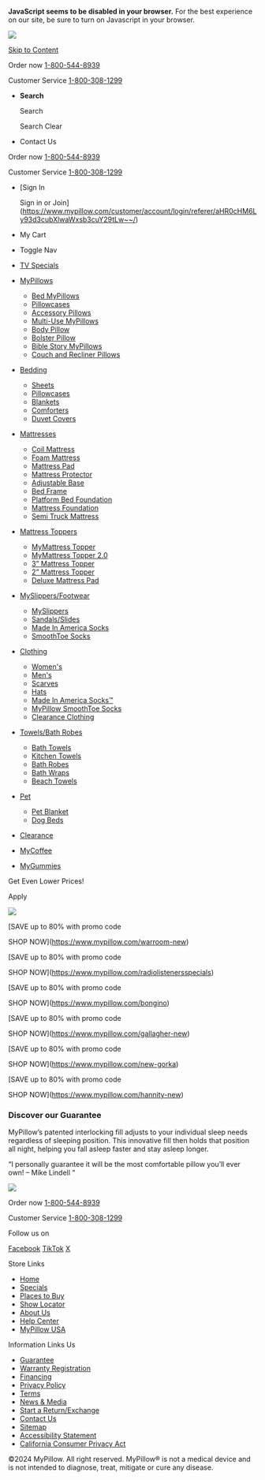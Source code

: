 **JavaScript seems to be disabled in your browser.** For the best experience on our site, be sure to turn on Javascript in your browser.

 [![](https://www.mypillow.com/media/logo/stores/1/websitelogo.png)](https://www.mypillow.com/)

[Skip to Content](#contentarea)

Order now [1-800-544-8939](tel:18005448939)

Customer Service [1-800-308-1299](tel:18003081299)

* **Search**
    
    Search
    
    Search Clear
    
* Contact Us

Order now [1-800-544-8939](tel:18005448939)

Customer Service [1-800-308-1299](tel:18003081299)

* [Sign In
    
    Sign in or Join](https://www.mypillow.com/customer/account/login/referer/aHR0cHM6Ly93d3cubXlwaWxsb3cuY29tLw~~/)
* My Cart
    
* Toggle Nav

* [TV Specials](https://www.mypillow.ca/tv-specials)
* [MyPillows](https://www.mypillow.com/mypillows)
    * [Bed MyPillows](https://www.mypillow.com/mypillows)
    * [Pillowcases](https://www.mypillow.com/bedding/pillowcases)
    * [Accessory Pillows](https://www.mypillow.com/accessory-pillows)
    * [Multi-Use MyPillows](https://www.mypillow.com/multi-use-mypillow)
    * [Body Pillow](https://www.mypillow.com/mypillows/mybody-pillow)
    * [Bolster Pillow](https://www.mypillow.com/mypillows/bolster-pillow-w-bolster-pillowcase)
    * [Bible Story MyPillows](https://www.mypillow.com/mypillows/2-pack-childrens-bible-pillows-offer)
    * [Couch and Recliner Pillows](https://www.mypillow.com/mypillows/couch-and-recliner-pillows)
* [Bedding](https://www.mypillow.com/bedding)
    * [Sheets](https://www.mypillow.com/bedding)
    * [Pillowcases](https://www.mypillow.com/bedding/pillowcases)
    * [Blankets](https://www.mypillow.com/bedding/blankets)
    * [Comforters](https://www.mypillow.com/bedding/blankets/downcomforters)
    * [Duvet Covers](https://www.mypillow.com/bedding/duvets)
* [Mattresses](https://www.mypillow.com/mattresses)
    * [Coil Mattress](https://www.mypillow.com/mattresses/coil-mattresses)
    * [Foam Mattress](https://www.mypillow.ca/mypillow-foam-mattress)
    * [Mattress Pad](https://www.mypillow.ca/mypillow-deluxemattress-pad)
    * [Mattress Protector](https://www.mypillow.ca/mypillow-mattress-protector)
    * [Adjustable Base](https://www.mypillow.ca/mypillow-adjustable-base)
    * [Bed Frame](https://www.mypillow.ca/mypillow-bed-frame)
    * [Platform Bed Foundation](https://www.mypillow.ca/mattresses/platform-bed-foundation)
    * [Mattress Foundation](https://www.mypillow.ca/mattressfoundation)
    * [Semi Truck Mattress](https://www.mypillow.ca/drivers-dream-truck-mattress)
* [Mattress Toppers](https://www.mypillow.ca/toppers)
    * [MyMattress Topper](https://www.mypillow.com/my-mattress-topper)
    * [MyMattress Topper 2.0](https://www.mypillow.ca/mattress-toppers/3-coil-mattress-topper)
    * [3” Mattress Topper](https://www.mypillow.ca/mattress-toppers/3inchtopper-50off)
    * [2” Mattress Topper](https://www.mypillow.ca/mattress-toppers/2-mattress-topper-new)
    * [Deluxe Mattress Pad](https://www.mypillow.ca/mattress-toppers/mypillow-deluxemattress-pad)
* [MySlippers/Footwear](https://www.mypillow.ca/slipper-specials)
    * [MySlippers](https://www.mypillow.ca/slipper-specials)
    * [Sandals/Slides](https://www.mypillow.com/mypillow-sandals)
    * [Made In America Socks](https://www.mypillow.com/clothing/made-in-america-socks-category)
    * [SmoothToe Socks](https://www.mypillow.com/smoothtoe-socks)
* [Clothing](https://www.mypillow.com/clothing)
    * [Women's](https://www.mypillow.com/clothing/womens-clothing)
    * [Men's](https://www.mypillow.com/clothing/mens-clothing)
    * [Scarves](https://www.mypillow.ca/scarf)
    * [Hats](https://www.mypillow.ca/rib-knitted-hat)
    * [Made In America Socks™](https://www.mypillow.com/clothing/made-in-america-socks-category)
    * [MyPillow SmoothToe Socks](https://www.mypillow.com/mypillow-smoothtoe-socks)
    * [Clearance Clothing](https://www.mypillow.com/clearance-clothing)
* [Towels/Bath Robes](https://www.mypillow.com/bath)
    * [Bath Towels](https://www.mypillow.com/bath/bath-towels)
    * [Kitchen Towels](https://www.mypillow.com/bath/kitchen-towels)
    * [Bath Robes](https://www.mypillow.com/bath/mypillow-bath-robes)
    * [Bath Wraps](https://www.mypillow.com/bath/towel-wraps)
    * [Beach Towels](https://www.mypillow.com/bath/beach-towels)
* [Pet](https://www.mypillow.com/pet)
    * [Pet Blanket](https://www.mypillow.ca/pet-blankets)
    * [Dog Beds](https://www.mypillow.ca/mypillow-for-pets)
* [Clearance](https://www.mypillow.com/clearance-page)
* [MyCoffee](https://www.mypillow.com/mycoffee-options)
* [MyGummies](https://www.mypillow.com/mystore-gummies)

Get Even Lower Prices!

Apply

 ![](https://www.mypillow.com/media/wysiwyg/promotions/free-shipping-75-exclude.jpg)

[](https://www.mypillow.com/the-classic-collection)

[](https://www.mypillow.com/christmas-extravaganza)

[](https://www.mypillow.ca/my-mattress-topper)

[](https://www.mypillow.ca/mystore-general-redirect)

   [](https://www.mypillow.com/bath)

   [](https://www.mypillow.com/bedding)

   [](https://www.mypillow.com/slipper-specials)

   [](https://www.mypillow.com/accessory-pillows)

   [](https://www.mypillow.com/bath/kitchen-towels)

   [](https://www.mypillow.com/the-classic-collection)

   [](https://www.mypillow.com/bedding/blankets)

   [](https://www.mypillow.com/pet)

   [](https://www.mypillow.com/bath/mypillow-bath-robes)

   [](https://www.mypillow.ca/my-mattress-topper)

   [](https://www.mypillow.com/clothing/made-in-america-socks-category)

   [](https://www.mypillow.com/mystore-gummies)

[SAVE up to 80% with promo code

SHOP NOW](https://www.mypillow.com/warroom-new)

[SAVE up to 80% with promo code

SHOP NOW](https://www.mypillow.com/radiolistenersspecials)

[SAVE up to 80% with promo code

SHOP NOW](https://www.mypillow.com/bongino)

[SAVE up to 80% with promo code

SHOP NOW](https://www.mypillow.com/gallagher-new)

[SAVE up to 80% with promo code

SHOP NOW](https://www.mypillow.com/new-gorka)

[SAVE up to 80% with promo code

SHOP NOW](https://www.mypillow.com/hannity-new)

   [](https://www.mypillow.com/mattresses)

   [](https://www.mypillow.ca/mypillow-2-pick-your-size)

   [](https://www.mypillow.ca/mikes-products/what-are-the-odds-br-from-crack-addict-to-ceo)

   [](https://www.mypillow.ca/mystore-general-redirect)

   [](https://www.mypillow.com/gift-cards)

   [](https://www.mypillow.com/couch-and-recliner-pillows)

   [](https://www.mypillow.com/bath/beach-towels)

   [](https://www.mypillow.com/pet)

   [](https://www.mypillow.com/smoothtoe-socks)

   [](https://www.mypillow.com/open-box)

   [](https://www.mypillow.com/bolster-pillow-w-bolster-pillowcase)

   [](https://www.mypillow.ca/clothing)

### Discover our Guarantee

MyPillow’s patented interlocking fill adjusts to your individual sleep needs regardless of sleeping position. This innovative fill then holds that position all night, helping you fall asleep faster and stay asleep longer.  
  
“I personally guarantee it will be the most comfortable pillow you’ll ever own! – Mike Lindell “

 ![](https://www.mypillow.com/media/logo/default/mypillow-logo-white.png)

Order now [1-800-544-8939](tel:18005448939)

Customer Service [1-800-308-1299](tel:18003081299)

Follow us on

[Facebook](https://www.facebook.com/MyPillow/) [TikTok](https://www.tiktok.com/@mypillowguy) [X](https://twitter.com/MyPillowUSA)

Store Links

* [Home](https://www.mypillow.ca/)
* [Specials](https://www.mypillow.ca/specials)
* [Places to Buy](https://www.mypillow.ca/store-locator)
* [Show Locator](https://www.mypillow.ca/show-locator)
* [About Us](https://www.mypillow.ca/mikes-story)
* [Help Center](https://help.mypillow.com/hc/en-us)
* [MyPillow USA](https://mypillow.com/)

Information Links Us

* [Guarantee](https://www.mypillow.ca/guarantee)
* [Warranty Registration](https://support.mypillow.com/warranty/register)
* [Financing](https://www.mypillow.ca/financing)
* [Privacy Policy](https://www.mypillow.ca/privacy)
* [Terms](https://www.mypillow.ca/terms-conditions)
* [News & Media](https://www.mypillow.ca/news-media)
* [Start a Return/Exchange](https://mypillow.happyreturns.com/)
* [Contact Us](https://support.mypillow.com/?utm_source=mpus&utm_medium=web&utm_campaign=support)
* [Sitemap](https://www.mypillow.ca/site-map)
* [Accessibility Statement](https://www.mypillow.ca/accessibility)
* [California Consumer Privacy Act](https://www.mypillow.ca/california-consumer-privacy-act)

©2024 MyPillow. All right reserved. MyPillow® is not a medical device and is not intended to diagnose, treat, mitigate or cure any disease.